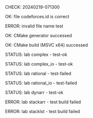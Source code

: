 CHECK: 20240219-071300
OK: file codeforces.id is correct
ERROR: invalid file name test
OK: CMake generator successed
OK: CMake build (MSVC x64) successed
STATUS: lab complex - test-ok
STATUS: lab complex_io - test-ok
STATUS: lab rational - test-failed
STATUS: lab rational_io - test-failed
STATUS: lab dynarr - test-ok
ERROR: lab stackarr - test build failed
ERROR: lab stacklst - test build failed
